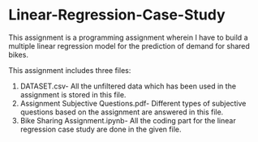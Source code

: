 # Linear-Regression-Case-Study

This assignment is a programming assignment wherein I have to build a multiple linear regression model for the prediction of demand for shared bikes.

This assignment includes three files:
1) DATASET.csv- All the unfiltered data which has been used in the assignment is stored in this file.
2) Assignment Subjective Questions.pdf- Different types of subjective questions based on the assignment are answered in this file.
3) Bike Sharing Assignment.ipynb- All the coding part for the linear regression case study are done in the given file.
